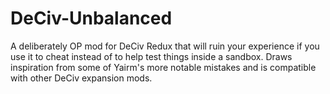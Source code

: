 # DeCiv-Unbalanced
A deliberately OP mod for DeCiv Redux that will ruin your experience if you use it to cheat instead of to help test things inside a sandbox. Draws inspiration from some of Yairm's more notable mistakes and is compatible with other DeCiv expansion mods.
